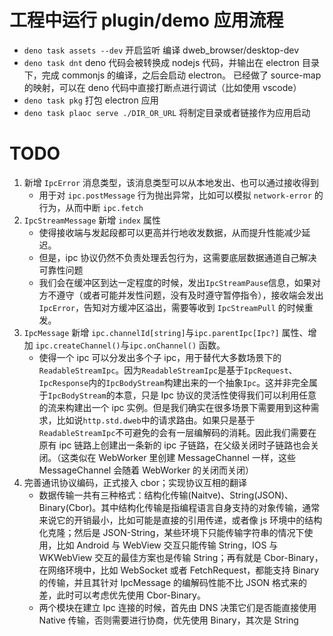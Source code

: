 # 工程中运行 plugin/demo 应用流程

- `deno task assets --dev` 开启监听
  编译 dweb_browser/desktop-dev
- `deno task dnt`
  deno 代码会被转换成 nodejs 代码，并输出在 electron 目录下，完成 commonjs 的编译，之后会启动 electron。
  已经做了 source-map 的映射，可以在 deno 代码中直接打断点进行调试（比如使用 vscode）
- `deno task pkg`
  打包 electron 应用
- `deno task plaoc serve ./DIR_OR_URL`
  将制定目录或者链接作为应用启动

# TODO

1. 新增 `IpcError` 消息类型，该消息类型可以从本地发出、也可以通过接收得到
   - 用于对 `ipc.postMessage` 行为抛出异常，比如可以模拟 `network-error` 的行为，从而中断 `ipc.fetch`
2. `IpcStreamMessage` 新增 `index` 属性
   - 使得接收端与发起段都可以更高并行地收发数据，从而提升性能减少延迟。
   - 但是，ipc 协议仍然不负责处理丢包行为，这需要底层数据通道自己解决可靠性问题
   - 我们会在缓冲区到达一定程度的时候，发出`IpcStreamPause`信息，如果对方不遵守（或者可能并发性问题，没有及时遵守暂停指令），接收端会发出 `IpcError`，告知对方缓冲区溢出，需要等收到 `IpcStreamPull` 的时候重发。
3. `IpcMessage` 新增 `ipc.channelId[string]`与`ipc.parentIpc[Ipc?]` 属性、增加 `ipc.createChannel()`与`ipc.onChannel()` 函数。
   - 使得一个 ipc 可以分发出多个子 ipc，用于替代大多数场景下的 `ReadableStreamIpc`。因为`ReadableStreamIpc`是基于`IpcRequest`、`IpcResponse`内的`IpcBodyStream`构建出来的一个抽象`Ipc`。这并非完全属于`IpcBodyStream`的本意，只是 Ipc 协议的灵活性使得我们可以利用任意的流来构建出一个 ipc 实例。但是我们确实在很多场景下需要用到这种需求，比如说`http.std.dweb`中的请求路由。如果只是基于`ReadableStreamIpc`不可避免的会有一层编解码的消耗。因此我们需要在原有 ipc 链路上创建出一条新的 ipc 子链路，在父级关闭时子链路也会关闭。（这类似在 WebWorker 里创建 MessageChannel 一样，这些 MessageChannel 会随着 WebWorker 的关闭而关闭）
4. 完善通讯协议编码，正式接入 cbor；实现协议互相的翻译
   - 数据传输一共有三种格式：结构化传输(Naitve)、String(JSON)、Binary(Cbor)。其中结构化传输是指编程语言自身支持的对象传输，通常来说它的开销最小，比如可能是直接的引用传递，或者像 js 环境中的结构化克隆；然后是 JSON-String，某些环境下只能传输字符串的情况下使用，比如 Android 与 WebView 交互只能传输 String，IOS 与 WKWebView 交互的最佳方案也是传输 String；再有就是 Cbor-Binary，在网络环境中，比如 WebSocket 或者 FetchRequest，都能支持 Binary 的传输，并且其针对 IpcMessage 的编解码性能不比 JSON 格式来的差，此时可以考虑优先使用 Cbor-Binary。
   - 两个模块在建立 Ipc 连接的时候，首先由 DNS 决策它们是否能直接使用 Native 传输，否则需要进行协商，优先使用 Binary，其次是 String
